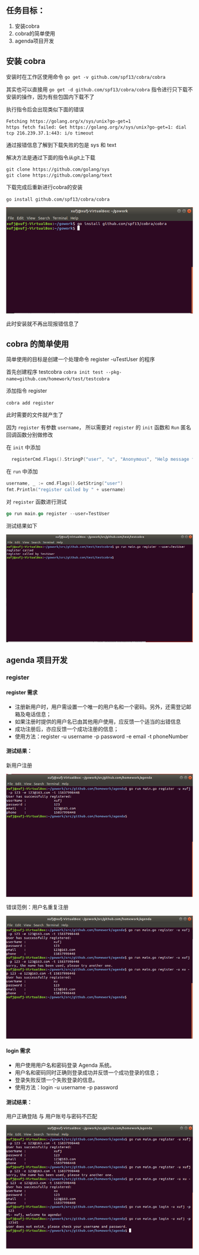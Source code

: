 ## 任务目标：
1. 安装cobra
2. cobra的简单使用
3. agenda项目开发

## 安装 cobra
安装时在工作区使用命令 `go get -v github.com/spf13/cobra/cobra`

其实也可以直接用 `go get -d github.com/spf13/cobra/cobra` 指令进行只下载不安装的操作，因为有些包国内下载不了


执行指令后会出现类似下面的错误
```
Fetching https://golang.org/x/sys/unix?go-get=1
https fetch failed: Get https://golang.org/x/sys/unix?go-get=1: dial tcp 216.239.37.1:443: i/o timeout
```
通过报错信息了解到下载失败的包是 sys 和 text

解决方法是通过下面的指令从git上下载

```
git clone https://github.com/golang/sys
git clone https://github.com/golang/text
```
下载完成后重新进行cobra的安装

`go install github.com/spf13/cobra/cobra`

![img](https://github.com/xxxufj/Service-Computing/blob/master/agenda/pictures/1/1.PNG)

此时安装就不再出现报错信息了


## cobra 的简单使用
简单使用的目标是创建一个处理命令 register -uTestUser 的程序

首先创建程序 testcobra
`cobra init test --pkg-name=github.com/homework/test/testcobra`

添加指令 register

`cobra add register`

此时需要的文件就产生了

因为 `register` 有参数 `username`， 所以需要对 `register` 的 `init` 函数和 `Run` 匿名回调函数分别做修改

在 `init` 中添加
```go
  registerCmd.Flags().StringP("user", "u", "Anonymous", "Help message for username")
```

在 `run` 中添加
```go
username, _ := cmd.Flags().GetString("user")
fmt.Println("register called by " + username)
```
对 `register` 函数进行测试

```go
go run main.go register --user=TestUser
```

测试结果如下

![img](https://github.com/xxxufj/Service-Computing/blob/master/agenda/pictures/2/2.PNG)




## agenda 项目开发
### register 
#### register 需求
* 注册新用户时，用户需设置一个唯一的用户名和一个密码。另外，还需登记邮箱及电话信息；
* 如果注册时提供的用户名已由其他用户使用，应反馈一个适当的出错信息
* 成功注册后，亦应反馈一个成功注册的信息；
* 使用方法：register -u username -p password -e email -t phoneNumber

#### 测试结果：

新用户注册

![img](https://github.com/xxxufj/Service-Computing/blob/master/agenda/pictures/3/1.PNG)


错误范例：用户名重复注册

![img](https://github.com/xxxufj/Service-Computing/blob/master/agenda/pictures/3/2.PNG)



#### login 需求
* 用户使用用户名和密码登录 Agenda 系统。
* 用户名和密码同时正确则登录成功并反馈一个成功登录的信息；
* 登录失败反馈一个失败登录的信息。
* 使用方法：login -u username -p password

#### 测试结果：

用户正确登陆 与 用户账号与密码不匹配

![img](https://github.com/xxxufj/Service-Computing/blob/master/agenda/pictures/3/3.PNG)





